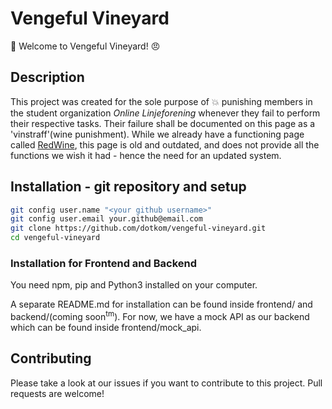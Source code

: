 # Vengeful Vineyard

:wine_glass: Welcome to Vengeful Vineyard! :angry:

## Description

This project was created for the sole purpose of :boom: punishing members in the student organization <i>Online Linjeforening</i> whenever they fail to perform their respective tasks. Their failure shall be documented on this page as a 'vinstraff'(wine punishment). While we already have a functioning page called [RedWine](https://online.ntnu.no/redwine/), this page is old and outdated, and does not provide all the functions we wish it had - hence the need for an updated system.

## Installation - git repository and setup

```bash
git config user.name "<your github username>"
git config user.email your.github@email.com
git clone https://github.com/dotkom/vengeful-vineyard.git
cd vengeful-vineyard
```

### Installation for Frontend and Backend

You need npm, pip and Python3 installed on your computer.

A separate README.md for installation can be found inside frontend/ and backend/(coming soon<sup>tm</sup>).
For now, we have a mock API as our backend which can be found inside frontend/mock_api.

## Contributing

Please take a look at our issues if you want to contribute to this project. Pull requests are welcome!
